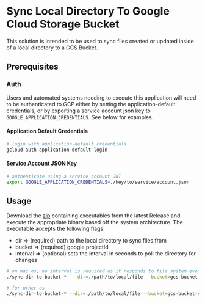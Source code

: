 # Sync Local Directory To Google Cloud Storage Bucket

This solution is intended to be used to sync files created or updated inside of a local directory to a GCS Bucket.

## Prerequisites

### Auth

Users and automated systems needing to execute this application will need to be authenticated to GCP either by setting the application-default credentials, or by exporting a service account json key to `GOOGLE_APPLICATION_CREDENTIALS`. See below for examples.

#### Application Default Credentials

```bash
# login with application-default credentials
gcloud auth application-default login
```

#### Service Account JSON Key

```bash
# authenticate using a service account JWT
export GOOGLE_APPLICATION_CREDENTIALS=./key/to/service/account.json
```

## Usage

Download the [zip](https://github.com/ammilam/sync-local-dir-to-gcs-bucket/releases/latest/download/sync-dir-to-bucket.zip) containing executables from the latest Release and execute the appropriate binary based off the system architecture. The executable accepts the following flags:

- dir => (required) path to the local directory to sync files from
- bucket => (required) google projectId
- interval => (optional) sets the interval in seconds to poll the directory for changes

```bash
# on mac os, no interval is required as it responds to file system events
./sync-dir-to-bucket-*  --dir=./path/to/local/file --bucket=gcs-bucket-name

# for other os
./sync-dir-to-bucket-* --dir=./path/to/local/file --bucket=gcs-bucket-name --interval=900
```
